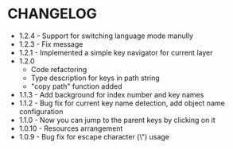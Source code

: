 # CHANGELOG

* 1.2.4 - Support for switching language mode manully
* 1.2.3 - Fix message
* 1.2.1 - Implemented a simple key navigator for current layer
* 1.2.0
  * Code refactoring
  * Type description for keys in path string
  * "copy path" function added
* 1.1.3 - Add background for index number and key names
* 1.1.2 - Bug fix for current key name detection, add object name configuration
* 1.1.0 - Now you can jump to the parent keys by clicking on it
* 1.0.10 - Resources arrangement
* 1.0.9 - Bug fix for escape character (\\") usage